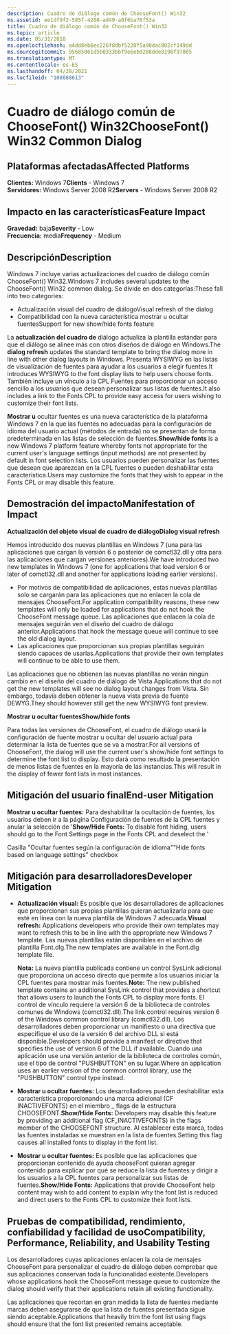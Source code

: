 ```yaml
---
description: Cuadro de diálogo común de ChooseFont() Win32
ms.assetid: ee1df9f2-585f-4208-ad49-a0f6ba76f53a
title: Cuadro de diálogo común de ChooseFont() Win32
ms.topic: article
ms.date: 05/31/2018
ms.openlocfilehash: a4dd8eb6ec226f8dbf5220f5a90dac802cf149dd
ms.sourcegitcommit: 95685061d5b0333bbf9e6ebd208dde8190f97005
ms.translationtype: MT
ms.contentlocale: es-ES
ms.lasthandoff: 04/28/2021
ms.locfileid: "108088613"
---
```

# <a name="choosefont-win32-common-dialog"></a><span data-ttu-id="b02d0-103">Cuadro de diálogo común de ChooseFont() Win32</span><span class="sxs-lookup"><span data-stu-id="b02d0-103">ChooseFont() Win32 Common Dialog</span></span>

## <a name="affected-platforms"></a><span data-ttu-id="b02d0-104">Plataformas afectadas</span><span class="sxs-lookup"><span data-stu-id="b02d0-104">Affected Platforms</span></span>

<span data-ttu-id="b02d0-105">**Clientes:** Windows 7</span><span class="sxs-lookup"><span data-stu-id="b02d0-105">**Clients** - Windows 7</span></span>  
<span data-ttu-id="b02d0-106">**Servidores:** Windows Server 2008 R2</span><span class="sxs-lookup"><span data-stu-id="b02d0-106">**Servers** - Windows Server 2008 R2</span></span>  









## <a name="feature-impact"></a><span data-ttu-id="b02d0-107">Impacto en las características</span><span class="sxs-lookup"><span data-stu-id="b02d0-107">Feature Impact</span></span>

<span data-ttu-id="b02d0-108">**Gravedad:** baja</span><span class="sxs-lookup"><span data-stu-id="b02d0-108">**Severity** - Low</span></span>  
<span data-ttu-id="b02d0-109">**Frecuencia:** media</span><span class="sxs-lookup"><span data-stu-id="b02d0-109">**Frequency** - Medium</span></span>  




## <a name="description"></a><span data-ttu-id="b02d0-110">Descripción</span><span class="sxs-lookup"><span data-stu-id="b02d0-110">Description</span></span>

<span data-ttu-id="b02d0-111">Windows 7 incluye varias actualizaciones del cuadro de diálogo común ChooseFont() Win32.</span><span class="sxs-lookup"><span data-stu-id="b02d0-111">Windows 7 includes several updates to the ChooseFont() Win32 common dialog.</span></span> <span data-ttu-id="b02d0-112">Se divide en dos categorías:</span><span class="sxs-lookup"><span data-stu-id="b02d0-112">These fall into two categories:</span></span>

-   <span data-ttu-id="b02d0-113">Actualización visual del cuadro de diálogo</span><span class="sxs-lookup"><span data-stu-id="b02d0-113">Visual refresh of the dialog</span></span>
-   <span data-ttu-id="b02d0-114">Compatibilidad con la nueva característica mostrar u ocultar fuentes</span><span class="sxs-lookup"><span data-stu-id="b02d0-114">Support for new show/hide fonts feature</span></span>

<span data-ttu-id="b02d0-115">La **actualización del cuadro de** diálogo actualiza la plantilla estándar para que el diálogo se alinee más con otros diseños de diálogo en Windows.</span><span class="sxs-lookup"><span data-stu-id="b02d0-115">The **dialog refresh** updates the standard template to bring the dialog more in line with other dialog layouts in Windows.</span></span> <span data-ttu-id="b02d0-116">Presenta WYSIWYG en las listas de visualización de fuentes para ayudar a los usuarios a elegir fuentes.</span><span class="sxs-lookup"><span data-stu-id="b02d0-116">It introduces WYSIWYG to the font display lists to help users choose fonts.</span></span> <span data-ttu-id="b02d0-117">También incluye un vínculo a la CPL Fuentes para proporcionar un acceso sencillo a los usuarios que desean personalizar sus listas de fuentes.</span><span class="sxs-lookup"><span data-stu-id="b02d0-117">It also includes a link to the Fonts CPL to provide easy access for users wishing to customize their font lists.</span></span>

<span data-ttu-id="b02d0-118">**Mostrar u** ocultar fuentes es una nueva característica de la plataforma Windows 7 en la que las fuentes no adecuadas para la configuración de idioma del usuario actual (métodos de entrada) no se presentan de forma predeterminada en las listas de selección de fuentes.</span><span class="sxs-lookup"><span data-stu-id="b02d0-118">**Show/hide fonts** is a new Windows 7 platform feature whereby fonts not appropriate for the current user's language settings (input methods) are not presented by default in font selection lists.</span></span> <span data-ttu-id="b02d0-119">Los usuarios pueden personalizar las fuentes que desean que aparezcan en la CPL fuentes o pueden deshabilitar esta característica.</span><span class="sxs-lookup"><span data-stu-id="b02d0-119">Users may customize the fonts that they wish to appear in the Fonts CPL or may disable this feature.</span></span>

## <a name="manifestation-of-impact"></a><span data-ttu-id="b02d0-120">Demostración del impacto</span><span class="sxs-lookup"><span data-stu-id="b02d0-120">Manifestation of Impact</span></span>

<span data-ttu-id="b02d0-121">**Actualización del objeto visual de cuadro de diálogo**</span><span class="sxs-lookup"><span data-stu-id="b02d0-121">**Dialog visual refresh**</span></span>

<span data-ttu-id="b02d0-122">Hemos introducido dos nuevas plantillas en Windows 7 (una para las aplicaciones que cargan la versión 6 o posterior de comctl32.dll y otra para las aplicaciones que cargan versiones anteriores).</span><span class="sxs-lookup"><span data-stu-id="b02d0-122">We have introduced two new templates in Windows 7 (one for applications that load version 6 or later of comctl32.dll and another for applications loading earlier versions).</span></span>

-   <span data-ttu-id="b02d0-123">Por motivos de compatibilidad de aplicaciones, estas nuevas plantillas solo se cargarán para las aplicaciones que no enlacen la cola de mensajes ChooseFont.</span><span class="sxs-lookup"><span data-stu-id="b02d0-123">For application compatibility reasons, these new templates will only be loaded for applications that do not hook the ChooseFont message queue.</span></span> <span data-ttu-id="b02d0-124">Las aplicaciones que enlacen la cola de mensajes seguirán ven el diseño del cuadro de diálogo anterior.</span><span class="sxs-lookup"><span data-stu-id="b02d0-124">Applications that hook the message queue will continue to see the old dialog layout.</span></span>
-   <span data-ttu-id="b02d0-125">Las aplicaciones que proporcionan sus propias plantillas seguirán siendo capaces de usarlas.</span><span class="sxs-lookup"><span data-stu-id="b02d0-125">Applications that provide their own templates will continue to be able to use them.</span></span>

<span data-ttu-id="b02d0-126">Las aplicaciones que no obtienen las nuevas plantillas no verán ningún cambio en el diseño del cuadro de diálogo de Vista.</span><span class="sxs-lookup"><span data-stu-id="b02d0-126">Applications that do not get the new templates will see no dialog layout changes from Vista.</span></span> <span data-ttu-id="b02d0-127">Sin embargo, todavía deben obtener la nueva vista previa de fuente DEWYG.</span><span class="sxs-lookup"><span data-stu-id="b02d0-127">They should however still get the new WYSIWYG font preview.</span></span>

<span data-ttu-id="b02d0-128">**Mostrar u ocultar fuentes**</span><span class="sxs-lookup"><span data-stu-id="b02d0-128">**Show/hide fonts**</span></span>

<span data-ttu-id="b02d0-129">Para todas las versiones de ChooseFont, el cuadro de diálogo usará la configuración de fuente mostrar u ocultar del usuario actual para determinar la lista de fuentes que se va a mostrar.</span><span class="sxs-lookup"><span data-stu-id="b02d0-129">For all versions of ChooseFont, the dialog will use the current user's show/hide font settings to determine the font list to display.</span></span> <span data-ttu-id="b02d0-130">Esto dará como resultado la presentación de menos listas de fuentes en la mayoría de las instancias.</span><span class="sxs-lookup"><span data-stu-id="b02d0-130">This will result in the display of fewer font lists in most instances.</span></span>

## <a name="end-user-mitigation"></a><span data-ttu-id="b02d0-131">Mitigación del usuario final</span><span class="sxs-lookup"><span data-stu-id="b02d0-131">End-user Mitigation</span></span>

<span data-ttu-id="b02d0-132">**Mostrar u ocultar fuentes:** Para deshabilitar la ocultación de fuentes, los usuarios deben ir a la página Configuración de fuentes de la CPL fuentes y anular la selección de '</span><span class="sxs-lookup"><span data-stu-id="b02d0-132">**Show/Hide Fonts:** To disable font hiding, users should go to the Font Settings page in the Fonts CPL and deselect the '</span></span>

<span data-ttu-id="b02d0-133">Casilla "Ocultar fuentes según la configuración de idioma"</span><span class="sxs-lookup"><span data-stu-id="b02d0-133">"Hide fonts based on language settings" checkbox</span></span>

## <a name="developer-mitigation"></a><span data-ttu-id="b02d0-134">Mitigación para desarrolladores</span><span class="sxs-lookup"><span data-stu-id="b02d0-134">Developer Mitigation</span></span>

-   <span data-ttu-id="b02d0-135">**Actualización visual:** Es posible que los desarrolladores de aplicaciones que proporcionan sus propias plantillas quieran actualizarla para que esté en línea con la nueva plantilla de Windows 7 adecuada.</span><span class="sxs-lookup"><span data-stu-id="b02d0-135">**Visual refresh:** Applications developers who provide their own templates may want to refresh this to be in line with the appropriate new Windows 7 template.</span></span> <span data-ttu-id="b02d0-136">Las nuevas plantillas están disponibles en el archivo de plantilla Font.dlg.</span><span class="sxs-lookup"><span data-stu-id="b02d0-136">The new templates are available in the Font.dlg template file.</span></span>

    <span data-ttu-id="b02d0-137">**Nota:** La nueva plantilla publicada contiene un control SysLink adicional que proporciona un acceso directo que permite a los usuarios iniciar la CPL fuentes para mostrar más fuentes.</span><span class="sxs-lookup"><span data-stu-id="b02d0-137">**Note:** The new published template contains an additional SysLink control that provides a shortcut that allows users to launch the Fonts CPL to display more fonts.</span></span> <span data-ttu-id="b02d0-138">El control de vínculo requiere la versión 6 de la biblioteca de controles comunes de Windows (comctl32.dll).</span><span class="sxs-lookup"><span data-stu-id="b02d0-138">The link control requires version 6 of the Windows common control library (comctl32.dll).</span></span> <span data-ttu-id="b02d0-139">Los desarrolladores deben proporcionar un manifiesto o una directiva que especifique el uso de la versión 6 del archivo DLL si está disponible.</span><span class="sxs-lookup"><span data-stu-id="b02d0-139">Developers should provide a manifest or directive that specifies the use of version 6 of the DLL if available.</span></span> <span data-ttu-id="b02d0-140">Cuando una aplicación use una versión anterior de la biblioteca de controles común, use el tipo de control "PUSHBUTTON" en su lugar.</span><span class="sxs-lookup"><span data-stu-id="b02d0-140">Where an application uses an earlier version of the common control library, use the "PUSHBUTTON" control type instead.</span></span>

-   <span data-ttu-id="b02d0-141">**Mostrar u ocultar fuentes:** Los desarrolladores pueden deshabilitar esta característica proporcionando una marca adicional (CF INACTIVEFONTS) en el miembro \_ flags de la estructura CHOOSEFONT.</span><span class="sxs-lookup"><span data-stu-id="b02d0-141">**Show/Hide Fonts:** Developers may disable this feature by providing an additional flag (CF\_INACTIVEFONTS) in the flags member of the CHOOSEFONT structure.</span></span> <span data-ttu-id="b02d0-142">Al establecer esta marca, todas las fuentes instaladas se muestran en la lista de fuentes.</span><span class="sxs-lookup"><span data-stu-id="b02d0-142">Setting this flag causes all installed fonts to display in the font list.</span></span>
-   <span data-ttu-id="b02d0-143">**Mostrar u ocultar fuentes:** Es posible que las aplicaciones que proporcionan contenido de ayuda chooseFont quieran agregar contenido para explicar por qué se reduce la lista de fuentes y dirigir a los usuarios a la CPL fuentes para personalizar sus listas de fuentes.</span><span class="sxs-lookup"><span data-stu-id="b02d0-143">**Show/Hide Fonts:** Applications that provide ChooseFont help content may wish to add content to explain why the font list is reduced and direct users to the Fonts CPL to customize their font lists.</span></span>

## <a name="compatibility-performance-reliability-and-usability-testing"></a><span data-ttu-id="b02d0-144">Pruebas de compatibilidad, rendimiento, confiabilidad y facilidad de uso</span><span class="sxs-lookup"><span data-stu-id="b02d0-144">Compatibility, Performance, Reliability, and Usability Testing</span></span>

<span data-ttu-id="b02d0-145">Los desarrolladores cuyas aplicaciones enlacen la cola de mensajes ChooseFont para personalizar el cuadro de diálogo deben comprobar que sus aplicaciones conservan toda la funcionalidad existente.</span><span class="sxs-lookup"><span data-stu-id="b02d0-145">Developers whose applications hook the ChooseFont message queue to customize the dialog should verify that their applications retain all existing functionality.</span></span>

<span data-ttu-id="b02d0-146">Las aplicaciones que recortan en gran medida la lista de fuentes mediante marcas deben asegurarse de que la lista de fuentes presentada sigue siendo aceptable.</span><span class="sxs-lookup"><span data-stu-id="b02d0-146">Applications that heavily trim the font list using flags should ensure that the font list presented remains acceptable.</span></span>

 

 



